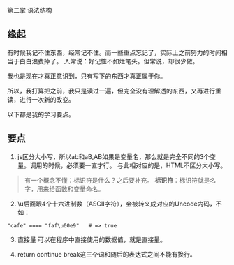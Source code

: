 第二掌 语法结构

## 缘起
有时候我记不住东西，经常记不住。而一些重点忘记了，实际上之前努力的时间相当于白白浪费掉了。
人常说：好记性不如烂笔头。但常说，却很少做。

我也是现在才真正意识到，只有写下的东西才真正属于你。

所以，我打算把之前，我只是读过一遍，但完全没有理解透的东西，又再进行重读，进行一次新的改变。

以下都是我的学习要点。

## 要点

1. js区分大小写，所以ab和aB,AB如果是变量名，那么就是完全不同的3个变量。调用的时候，必须要一直才行。
与此相对应的是，HTML不区分大小写。

> 有一个概念不懂：标识符是什么？之后要补充。
**标识符**：标识符就是名字，用来给函数和变量命名。

2. \u后面跟4个十六进制数（ASCII字符），会被转义成对应的Uncode内码，不如：
```
"cafe" ==== "faf\u00e9"   # => true
```

3. 直接量
可以在程序中直接使用的数据值，就是直接量。

4. return continue break这三个词和随后的表达式之间不能有换行。